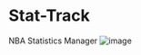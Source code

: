 # Stat-Track
NBA Statistics Manager
![image](https://github.com/shaikh-hammad/Stat-Track/assets/22549998/d94a820c-2b72-44ba-a3c0-c85bbf9e3cf9)
